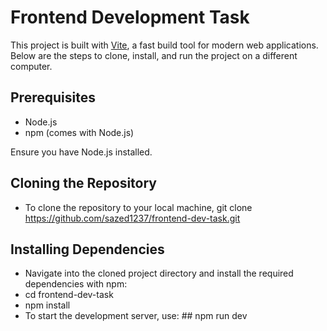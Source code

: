 # Frontend Development Task

This project is built with [Vite](https://vitejs.dev/), a fast build tool for modern web applications. Below are the steps to clone, install, and run the project on a different computer.

## Prerequisites

- Node.js 
- npm (comes with Node.js)
  
Ensure you have Node.js installed. 

## Cloning the Repository
- To clone the repository to your local machine, git clone https://github.com/sazed1237/frontend-dev-task.git

## Installing Dependencies
- Navigate into the cloned project directory and install the required dependencies with npm:
- cd frontend-dev-task
- npm install
- To start the development server, use: ## npm run dev
